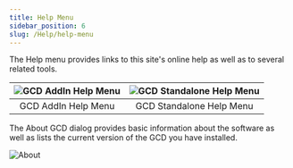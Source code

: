 ```yaml
---
title: Help Menu
sidebar_position: 6
slug: /Help/help-menu
---
```


The Help menu provides links to this site's online help as well as to several related tools.


<div align="center">

| ![GCD AddIn Help Menu](/img/CommandRefs/04_Help/addin-help-menu.png) | ![GCD Standalone Help Menu](/img/CommandRefs/04_Help/standalone-help-menu.png) |
|:--:|:--:|
| GCD AddIn Help Menu | GCD Standalone Help Menu |

</div>


The About GCD dialog provides basic information about the software as well as lists the current version of the GCD you have installed.

![About](/img/about.png)
